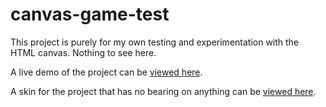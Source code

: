 # canvas-game-test
This project is purely for my own testing and experimentation with the HTML canvas.  Nothing to see here.

A live demo of the project can be [viewed here](http://rpg.megamanpoweredup.net/_developer/canvasgame2k17/).

A skin for the project that has no bearing on anything can be [viewed here](http://rpg.megamanpoweredup.net/_developer/canvasgame2k17/index2.php).